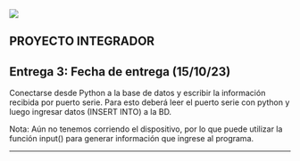 <img src="https://github-production-user-asset-6210df.s3.amazonaws.com/86580762/237179645-e4bb6ff9-0bb5-441d-a98f-a4a6a53577e6.jpg">

## **PROYECTO INTEGRADOR**

## Entrega 3: Fecha de entrega (15/10/23)

Conectarse desde Python a la base de datos y escribir la información
recibida por puerto serie.
Para esto deberá leer el puerto serie con python y luego ingresar datos
(INSERT INTO) a la BD.

Nota: Aún no tenemos corriendo el dispositivo, por lo que puede utilizar
la función input() para generar información que ingrese al programa.

<hr>

